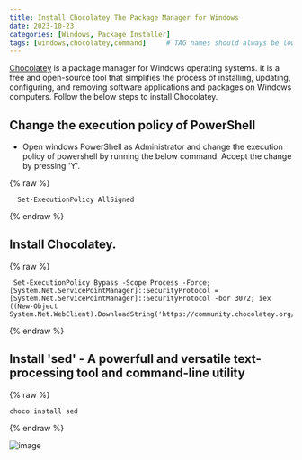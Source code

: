 ```yaml
---
title: Install Chocolatey The Package Manager for Windows
date: 2023-10-23
categories: [Windows, Package Installer]
tags: [windows,chocolatey,command]     # TAG names should always be lowercase
---
```


[Chocolatey](https://chocolatey.org/) is a package manager for Windows operating systems.
It is a free and open-source tool that simplifies the process of installing, updating, configuring, and removing software applications and packages on Windows computers.
Follow the below steps to install Chocolatey.

## Change the execution policy of PowerShell

- Open windows PowerShell as Administrator and change the execution policy of powershell by running the below command. Accept the change by pressing 'Y'.

{% raw %}
```
  Set-ExecutionPolicy AllSigned

```
{% endraw %}

## Install Chocolatey.

{% raw %}
```
 Set-ExecutionPolicy Bypass -Scope Process -Force; [System.Net.ServicePointManager]::SecurityProtocol = [System.Net.ServicePointManager]::SecurityProtocol -bor 3072; iex ((New-Object System.Net.WebClient).DownloadString('https://community.chocolatey.org/install.ps1'))
```
{% endraw %} 

## Install 'sed' - A powerfull and versatile text-processing tool and command-line utility

{% raw %}
```
choco install sed

```
{% endraw %}

![image](https://github.com/shyjuk/shyjuk.github.io/assets/9428173/3937500f-6057-4e0d-9bce-82fc581907c3)
